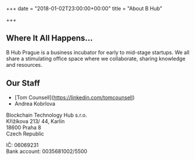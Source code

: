 +++
date = "2018-01-02T23:00:00+00:00"
title = "About B Hub"

+++
## Where It All Happens...

B Hub Prague is a business incubator for early to mid-stage startups. We all share a stimulating office space where we collaborate, sharing knowledge and resources.

## Our Staff

* \[Tom Counsell\](https://linkedin.com/tomcounsell)
* Andrea Kobrlova

Blockchain Technology Hub s.r.o.  
Křižíkova 213/ 44, Karlín  
18600 Praha 8  
Czech Republic

IČ: 06069231  
Bank account: 0035681002/5500